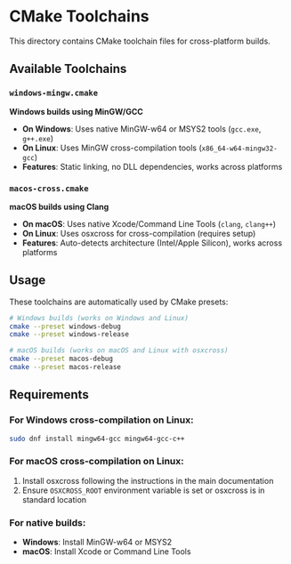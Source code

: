 # CMake Toolchains

This directory contains CMake toolchain files for cross-platform builds.

## Available Toolchains

### `windows-mingw.cmake`
**Windows builds using MinGW/GCC**
- **On Windows**: Uses native MinGW-w64 or MSYS2 tools (`gcc.exe`, `g++.exe`)
- **On Linux**: Uses MinGW cross-compilation tools (`x86_64-w64-mingw32-gcc`)
- **Features**: Static linking, no DLL dependencies, works across platforms

### `macos-cross.cmake`
**macOS builds using Clang**
- **On macOS**: Uses native Xcode/Command Line Tools (`clang`, `clang++`)
- **On Linux**: Uses osxcross for cross-compilation (requires setup)
- **Features**: Auto-detects architecture (Intel/Apple Silicon), works across platforms

## Usage

These toolchains are automatically used by CMake presets:

```bash
# Windows builds (works on Windows and Linux)
cmake --preset windows-debug
cmake --preset windows-release

# macOS builds (works on macOS and Linux with osxcross)
cmake --preset macos-debug
cmake --preset macos-release
```

## Requirements

### For Windows cross-compilation on Linux:
```bash
sudo dnf install mingw64-gcc mingw64-gcc-c++
```

### For macOS cross-compilation on Linux:
1. Install osxcross following the instructions in the main documentation
2. Ensure `OSXCROSS_ROOT` environment variable is set or osxcross is in standard location

### For native builds:
- **Windows**: Install MinGW-w64 or MSYS2
- **macOS**: Install Xcode or Command Line Tools